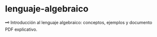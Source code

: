 # lenguaje-algebraico
🗝️ Introducción al lenguaje algebraico: conceptos, ejemplos y documento PDF explicativo.

